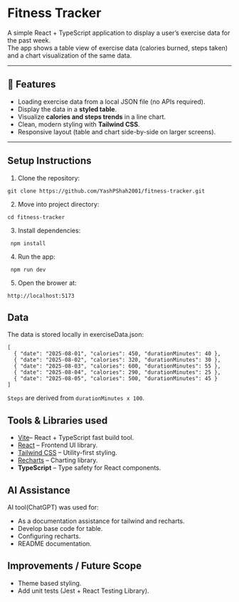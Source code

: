 # Fitness Tracker

A simple React + TypeScript application to display a user’s exercise data for the past week.  
The app shows a table view of exercise data (calories burned, steps taken) and a chart visualization of the same data.

---

## 🚀 Features

- Loading exercise data from a local JSON file (no APIs required).
- Display the data in a **styled table**.
- Visualize **calories and steps trends** in a line chart.
- Clean, modern styling with **Tailwind CSS**.
- Responsive layout (table and chart side-by-side on larger screens).

---

## Setup Instructions

1. Clone the repository:
```
git clone https://github.com/YashPShah2001/fitness-tracker.git
```
2. Move into project directory:
```
cd fitness-tracker
```
3. Install dependencies:
```
 npm install
```
4. Run the app:
```
 npm run dev
```
5. Open the brower at:
```
http://localhost:5173
```

## Data
The data is stored locally in exerciseData.json:
``` 
[
  { "date": "2025-08-01", "calories": 450, "durationMinutes": 40 },
  { "date": "2025-08-02", "calories": 320, "durationMinutes": 30 },
  { "date": "2025-08-03", "calories": 600, "durationMinutes": 55 },
  { "date": "2025-08-04", "calories": 290, "durationMinutes": 25 },
  { "date": "2025-08-05", "calories": 500, "durationMinutes": 45 }
] 
```
`Steps` are derived from `durationMinutes x 100`.

## Tools & Libraries used
- [Vite](https://vitejs.dev/)– React + TypeScript fast build tool.
- [React](https://react.dev/) – Frontend UI library.
- [Tailwind CSS](https://tailwindcss.com/) – Utility-first styling.
- [Recharts](https://recharts.org/) – Charting library.
- **TypeScript** – Type safety for React components.

## AI Assistance
AI tool(ChatGPT) was used for:
- As a documentation assistance for tailwind and recharts.
- Develop base code for table.
- Configuring recharts.
- README documentation.

## Improvements / Future Scope
- Theme based styling.
- Add unit tests (Jest + React Testing Library).
